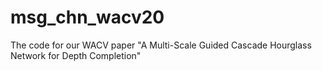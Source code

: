 # msg_chn_wacv20
The code for our WACV paper "A Multi-Scale Guided Cascade Hourglass Network for Depth Completion"
